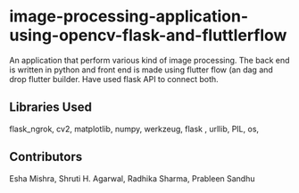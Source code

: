 # image-processing-application-using-opencv-flask-and-fluttlerflow
An application that perform various kind of image processing. The back end is written in python and front end is made using flutter flow (an dag and drop flutter builder. Have used flask API to connect both. 


## Libraries Used

flask_ngrok,
cv2,
matplotlib,
numpy, 
werkzeug,
flask ,
urllib,
PIL,
os,


## Contributors 
Esha Mishra, Shruti H. Agarwal, Radhika Sharma, Prableen Sandhu
